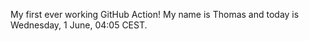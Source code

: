 My first ever working GitHub Action!
My name is Thomas and today is Wednesday, 1 June, 04:05 CEST. 
